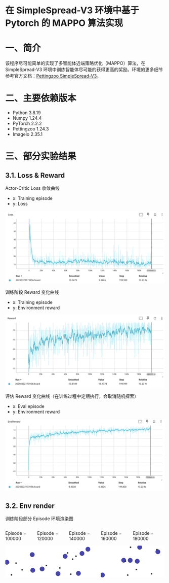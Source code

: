 # 在 SimpleSpread-V3 环境中基于 Pytorch 的 MAPPO 算法实现

# 一、简介

该程序尽可能简单的实现了多智能体近端策略优化（MAPPO）算法，在 SimpleSpread-V3 环境中训练智能体尽可能的获得更高的奖励。环境的更多细节参考官方文档：[Pettingzoo SimpleSpread-V3](https://pettingzoo.farama.org/environments/mpe/simple_spread/)。

# 二、主要依赖版本

- Python 3.8.19
- Numpy  1.24.4
- PyTorch 2.2.2
- Pettingzoo 1.24.3
- Imageio 2.35.1

# 三、部分实验结果

## 3.1. Loss & Reward

Actor-Critic Loss 收敛曲线

- x: Training episode
- y: Loss

![Actor-Critic Loss 收敛曲线](doc/ex_ac_loss.png)

训练阶段 Reward 变化曲线

- x: Training episode
- y: Environment reward

![训练阶段 Reward 变化曲线](doc/ex_train_reward.png)

评估 Reward 变化曲线（在训练过程中定期执行，会取消随机探索）

- x: Eval episode
- y: Environment reward

![评估 Reward 变化曲线](doc/ex_eval_reward.png)

## 3.2. Env render

训练阶段部分 Episode 环境渲染图

<div style="display: flex; justify-content: space-between;">
    <div>
        <p>Episode = 100000</p>
        <img src="doc/env_100000.gif" width="200" alt="Episode = 100000">
    </div>
    <div>
        <p>Episode = 120000</p>
        <img src="doc/env_120000.gif" width="200" alt="Episode = 120000">
    </div>
    <div>
        <p>Episode = 140000</p>
        <img src="doc/env_140000.gif" width="200" alt="Episode = 140000">
    </div>
    <div>
        <p>Episode = 160000</p>
        <img src="doc/env_160000.gif" width="200" alt="Episode = 160000">
    </div>
    <div>
        <p>Episode = 180000</p>
        <img src="doc/env_180000.gif" width="200" alt="Episode = 180000">
    </div>
</div>
